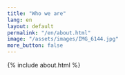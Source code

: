 ```yaml
---
title: "Who we are"
lang: en
layout: default
permalink: "/en/about.html"
image: "/assets/images/IMG_6144.jpg"
more_button: false
---
```

{% include about.html %}
